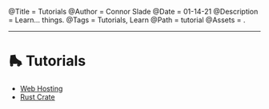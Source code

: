 @Title = Tutorials
@Author = Connor Slade
@Date = 01-14-21
@Description = Learn... things.
@Tags = Tutorials, Learn
@Path = tutorial
@Assets = .

---

# 🛼 Tutorials

- [Web Hosting](/writing/tutorial/web-hosting)
- [Rust Crate](/writing/tutorial/rust-crate)
